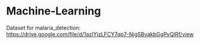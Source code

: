# Machine-Learning
Dataset for malaria_detection: https://drive.google.com/file/d/1azIYjzLFCY7qp7-NjgSBvakbGgPvQlRf/view

